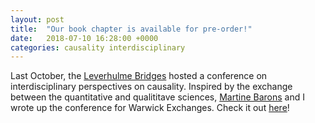 ```yaml
---
layout: post
title:  "Our book chapter is available for pre-order!"
date:   2018-07-10 16:28:00 +0000
categories: causality interdisciplinary
---
```


Last October, the [Leverhulme Bridges](https://warwick.ac.uk/fac/cross_fac/bridges/) hosted a conference on interdisciplinary perspectives on causality. Inspired by the exchange between the quantitative and qualititave sciences, [Martine Barons](https://warwick.ac.uk/fac/sci/statistics/staff/academic-research/barons/) and I wrote up the conference for Warwick Exchanges. Check it out [here](https://exchanges.warwick.ac.uk/article/view/238/327)! 